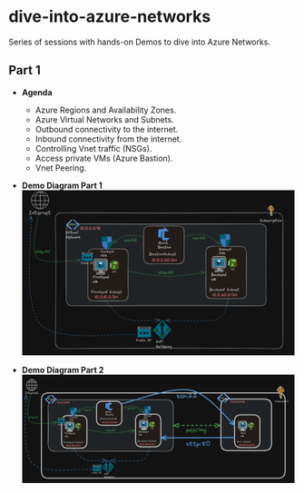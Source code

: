 # dive-into-azure-networks

Series of sessions with hands-on Demos to dive into Azure Networks.

## Part 1

* **Agenda**
  * Azure Regions and Availability Zones.
  * Azure Virtual Networks and Subnets.
  * Outbound connectivity to the internet.
  * Inbound connectivity from the internet.
  * Controlling Vnet traffic (NSGs).
  * Access private VMs (Azure Bastion).
  * Vnet Peering.

* **Demo Diagram Part 1**
![Single Vnet](./docs/demo1.PNG)

* **Demo Diagram Part 2**
![Multi Vnets](./docs/demo2.PNG)
